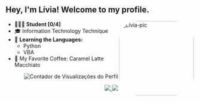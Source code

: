 
## Hey, I'm Lívia! Welcome to my profile.


<img align="right" alt="Lívia-pic" height="200" width="200" style="border-radius:50px;" src="https://wallpapers-clan.com/wp-content/uploads/2022/05/cute-pfp-04.jpg">

<div align="left">
 
-  👩🏾‍💻 **Student [0/4]**
-  🎓 Information Technology Technique
-  🌱 **Learning the Languages:**
    - Python
    - VBA
-  🍵 My Favorite Coffee: Caramel Latte Macchiato

</div>

<p align="right">
 <img src="https://komarev.com/ghpvc/?username=liviadesouza&color=C5472E" alt="Contador de Visualizações do Perfil">
</p>

<div align="right">
 <a href="mailto:analiviadesouza.contato@gmail.com">
  <img src="https://img.shields.io/badge/-%2322272D?style=for-the-badge&logo=gmail">
 </a>
 
 <a href="https://www.linkedin.com/in/analiviadesouza/">
  <img src="https://img.shields.io/badge/-%2322272D?style=for-the-badge&logo=linkedin&logoColor=blue">
 </a>
</div>
